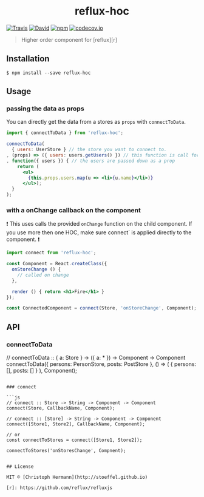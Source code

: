<h1 align="center">reflux-hoc</h1>

[![Travis](https://img.shields.io/travis/stoeffel/reflux-hoc.svg?style=flat-square)](https://travis-ci.org/stoeffel/reflux-hoc)
[![David](https://img.shields.io/david/stoeffel/reflux-hoc.svg?style=flat-square)](https://david-dm.org/stoeffel/reflux-hoc)
[![npm](https://img.shields.io/npm/v/reflux-hoc.svg?style=flat-square)](https://www.npmjs.com/package/reflux-hoc)
[![codecov.io](https://codecov.io/github/stoeffel/reflux-hoc/coverage.svg?branch=master)](https://codecov.io/github/stoeffel/reflux-hoc?branch=master)


> Higher order component for [reflux][r]


## Installation

```
$ npm install --save reflux-hoc
```

## Usage

### passing the data as props

You can directly get the data from a stores as `props` with `connectToData`.

```jsx
import { connectToData } from 'reflux-hoc';

connectToData(
  { users: UserStore } // the store you want to connect to.
, (props) => ({ users: users.getUsers() }) // this function is call for the initialState and if the store changes.
, function({ users }) { // the users are passed down as a prop
    return (
      <ul>
        {this.props.users.map(u => <li>{u.name}</li>)}
      </ul>);
  }
);
```

### with a onChange callback on the component

:exclamation:
This uses calls the provided `onChange` function on the child component.
If you use more then one HOC, make sure connect` is applied directly to the component.
:exclamation:

```jsx
import connect from 'reflux-hoc';

const Component = React.createClass({
  onStoreChange () {
    // called on change
  },

  render () { return <h1>Fire</h1> }
});

const ConnectedComponent = connect(Store, 'onStoreChange', Component);
```



## API

### connectToData

// connectToData :: { a: Store } -> ({ a: * }) -> Component -> Component
connectToData({ persons: PersonStore, posts: PostStore }, () => ( { persons: [], posts: [] } ), Component);
```

### connect

```js
// connect :: Store -> String -> Component -> Component
connect(Store, CallbackName, Component);

// connect :: [Store] -> String -> Component -> Component
connect([Store1, Store2], CallbackName, Component);

// or
const connectToStores = connect([Store1, Store2]);

connectToStores('onStoresChange', Compnent);


## License

MIT © [Christoph Hermann](http://stoeffel.github.io)

[r]: https://github.com/reflux/refluxjs
